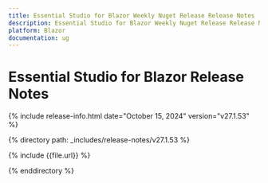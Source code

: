 ```yaml
---
title: Essential Studio for Blazor Weekly Nuget Release Release Notes  
description: Essential Studio for Blazor Weekly Nuget Release Release Notes  
platform: Blazor
documentation: ug
---
```


# Essential Studio for Blazor  Release Notes  

{% include release-info.html date="October 15, 2024"  version="v27.1.53" %}

{% directory path: _includes/release-notes/v27.1.53 %}

{% include {{file.url}} %}

{% enddirectory %}